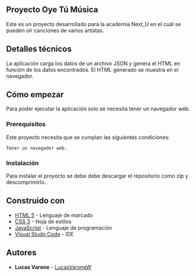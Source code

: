 ## Proyecto Oye Tú Música
Este es un proyecto desarrollado para la academia Next_U en el cuál se pueden oír canciones de varios artistas.

## Detalles técnicos

La aplicación carga los datos de un archivo JSON y genera el HTML en función de los datos encontrados. El HTML generado se muestra en el navegador.

## Cómo empezar

Para poder ejecutar la aplicación solo se necesita tener un navegador web.

### Prerequisitos

Este proyecto necesita que se cumplan las siguientes condiciones:

```
Tener un navegador web.
```

### Instalación

Para instalar el proyecto se debe debe descargar el repositorio como zip y descomprimirlo.


## Construido con

* [HTML 5](https://es.wikipedia.org/wiki/HTML5) - Lenguaje de marcado 
* [CSS 3](https://es.wikipedia.org/wiki/Hoja_de_estilos_en_cascada) - Hoja de estilos
* [JavaScript](https://es.wikipedia.org/wiki/JavaScript) - Lenguaje de programación
* [Visual Studo Code](https://code.visualstudio.com/) - IDE


## Autores
* **Lucas Varone** - [LucasVaroneW](https://github.com/LucasVaroneW)
